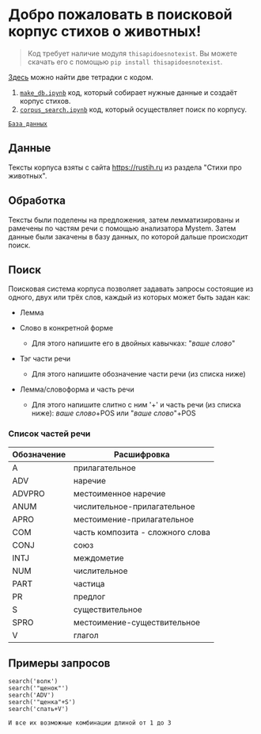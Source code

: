 # **Добро пожаловать в поисковой корпус стихов о животных!**

> Код требует наличие модуля `thisapidoesnotexist`. Вы можете скачать его с помощью `pip install thisapidoesnotexist`.

[Здесь](/codes) можно найти две тетрадки с кодом. 
1. [`make_db.ipynb`](/codes/make_db.ipynb) код, который собирает нужные данные и создаёт корпус стихов. 
2. [`сorpus_search.ipynb`](/codes/corpus_search.ipynb) код, который осуществляет поиск по корпусу. 

[`База данных`](https://drive.google.com/file/d/1BmnwmUATSQxeTMt4f3gfv5mkTX76UaOA/view?usp=sharing)

## **Данные**
Тексты корпуса взяты с сайта https://rustih.ru из раздела "Стихи про животных".
## **Обработка**
Тексты были поделены на предложения, затем лемматизированы и рамечены по частям речи с помощью анализатора Mystem. Затем данные были закачены в базу данных, по которой дальше происходит поиск.

## **Поиск**
Поисковая система корпуса позволяет задавать запросы состоящие из одного, двух или трёх слов, каждый из которых может быть задан как: 

*   Лемма
*   Слово в конкретной форме 

    *   Для этого напишите его в двойных кавычках: "*ваше слово*" 
*   Тэг части речи
    * Для этого напишите обозначение части речи (из списка ниже) 
*   Лемма/словоформа и часть речи
    * Для этого напишите слитно с ним '+' и часть речи (из списка ниже): *ваше слово*+POS или "*ваше слово*"+POS

### **Список частей речи**

Обозначение | Расшифровка
-|-
A	| прилагательное
ADV |	наречие
ADVPRO |	местоименное наречие
ANUM |	числительное-прилагательное
APRO |	местоимение-прилагательное
COM	| часть композита - сложного слова
CONJ |	союз
INTJ |	междометие
NUM	|числительное
PART |	частица
PR |	предлог
S	|существительное
SPRO |	местоимение-существительное
V	|глагол

## **Примеры запросов**


```
search('волк')
search('"щенок"')
search('ADV')
search('"щенка"+S')
search('спать+V')

И все их возможные комбинации длиной от 1 до 3
```
